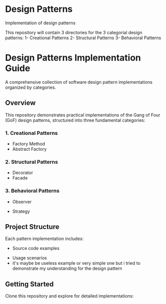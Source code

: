 # Design Patterns

Implementation of design patterns

This repository will contain 3 directories for the 3 categorial design patterns:
1- Creational  Patterns
2- Structural Patterns
3- Behavioral Patterns


# Design Patterns Implementation Guide

A comprehensive collection of software design pattern implementations organized by categories.

## Overview
This repository demonstrates practical implementations of the Gang of Four (GoF) design patterns, structured into three fundamental categories:

### 1. Creational Patterns
- Factory Method
- Abstract Factory
<!-- - Builder -->
<!-- - Prototype -->
<!-- - Singleton -->

### 2. Structural Patterns
<!-- - Adapter -->
<!-- - Bridge -->
<!-- - Composite -->
- Decorator
- Facade
<!-- - Flyweight -->
<!-- - Proxy -->

### 3. Behavioral Patterns
<!-- - Chain of Responsibility -->
<!-- - Command -->
<!-- - Interpreter -->
<!-- - Iterator -->
<!-- - Mediator -->
<!-- - Memento -->
- Observer
<!-- - State -->
- Strategy
<!-- - Template Method -->
<!-- - Visitor -->

## Project Structure
Each pattern implementation includes:
- Source code examples
<!-- - UML diagrams -->
- Usage scenarios
- it's maybe be useless example or very simple one but i tried to demonstrate my understanding for the design pattern

## Getting Started
Clone this repository and explore for detailed implementations:

